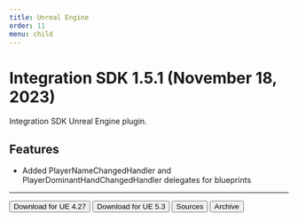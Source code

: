 ```yaml
---
title: Unreal Engine
order: 11
menu: child
---
```


# Integration SDK 1.5.1 (November 18, 2023)

Integration SDK Unreal Engine plugin.

## Features
- Added PlayerNameChangedHandler and PlayerDominantHandChangedHandler delegates for blueprints

<hr>
<button onclick="window.open('https://github.com/arvi-vr/unreal-integration/releases/download/1.5.1/ARVIIntegration_UE4.27.zip')" type="button" class="btn btn-dark btn-lg">Download for UE 4.27</button>
<button onclick="window.open('https://github.com/arvi-vr/unreal-integration/releases/download/1.5.1/ARVIIntegration_UE5.3.zip')" type="button" class="btn btn-dark btn-lg">Download for UE 5.3</button>
<button onclick="window.open('https://github.com/arvi-vr/unreal-integration')" type="button" class="btn btn-dark btn-lg">Sources</button>
<button onclick="window.open('https://github.com/arvi-vr/unreal-integration/releases')" type="button" class="btn btn-dark btn-lg">Archive</button>
